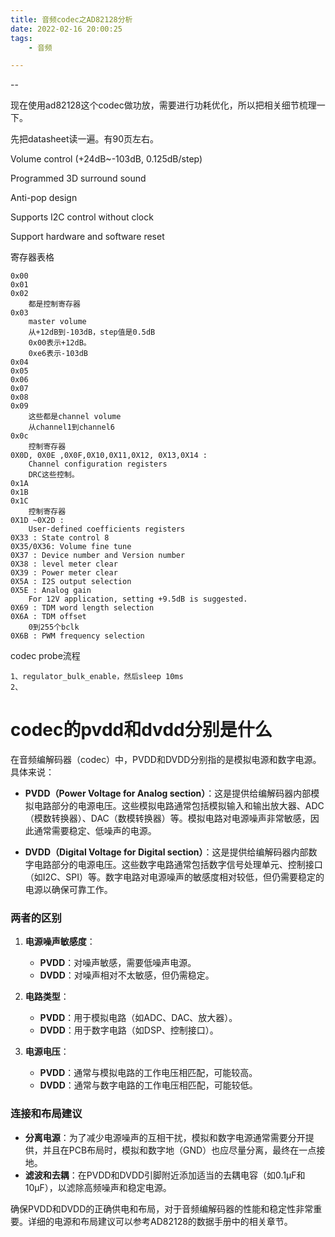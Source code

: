 ```yaml
---
title: 音频codec之AD82128分析
date: 2022-02-16 20:00:25
tags:
	- 音频

---
```


--

现在使用ad82128这个codec做功放，需要进行功耗优化，所以把相关细节梳理一下。

先把datasheet读一遍。有90页左右。

Volume control (+24dB~-103dB, 0.125dB/step)

Programmed 3D surround sound 

 Anti-pop design

Supports I2C control without clock 

Support hardware and software reset 

寄存器表格

```
0x00
0x01
0x02
	都是控制寄存器
0x03
	master volume
	从+12dB到-103dB，step值是0.5dB
	0x00表示+12dB。
	0xe6表示-103dB
0x04
0x05
0x06
0x07
0x08
0x09
	这些都是channel volume
	从channel1到channel6
0x0c
	控制寄存器
0X0D, 0X0E ,0X0F,0X10,0X11,0X12, 0X13,0X14 : 
	Channel configuration registers
	DRC这些控制。
0x1A
0x1B
0x1C
	控制寄存器
0X1D ~0X2D : 
	User-defined coefficients registers
0X33 : State control 8
0X35/0X36: Volume fine tune
0X37 : Device number and Version number
0X38 : level meter clear
0X39 : Power meter clear
0X5A : I2S output selection
0X5E : Analog gain
	For 12V application, setting +9.5dB is suggested.
0X69 : TDM word length selection
0X6A : TDM offset
	0到255个bclk
0X6B : PWM frequency selection

```



codec  probe流程

```
1、regulator_bulk_enable，然后sleep 10ms
2、
```



# codec的pvdd和dvdd分别是什么

在音频编解码器（codec）中，PVDD和DVDD分别指的是模拟电源和数字电源。具体来说：

- **PVDD（Power Voltage for Analog section）**：这是提供给编解码器内部模拟电路部分的电源电压。这些模拟电路通常包括模拟输入和输出放大器、ADC（模数转换器）、DAC（数模转换器）等。模拟电路对电源噪声非常敏感，因此通常需要稳定、低噪声的电源。

- **DVDD（Digital Voltage for Digital section）**：这是提供给编解码器内部数字电路部分的电源电压。这些数字电路通常包括数字信号处理单元、控制接口（如I2C、SPI）等。数字电路对电源噪声的敏感度相对较低，但仍需要稳定的电源以确保可靠工作。

### 两者的区别
1. **电源噪声敏感度**：
   - **PVDD**：对噪声敏感，需要低噪声电源。
   - **DVDD**：对噪声相对不太敏感，但仍需稳定。

2. **电路类型**：
   - **PVDD**：用于模拟电路（如ADC、DAC、放大器）。
   - **DVDD**：用于数字电路（如DSP、控制接口）。

3. **电源电压**：
   - **PVDD**：通常与模拟电路的工作电压相匹配，可能较高。
   - **DVDD**：通常与数字电路的工作电压相匹配，可能较低。

### 连接和布局建议
- **分离电源**：为了减少电源噪声的互相干扰，模拟和数字电源通常需要分开提供，并且在PCB布局时，模拟和数字地（GND）也应尽量分离，最终在一点接地。
- **滤波和去耦**：在PVDD和DVDD引脚附近添加适当的去耦电容（如0.1µF和10µF），以滤除高频噪声和稳定电源。

确保PVDD和DVDD的正确供电和布局，对于音频编解码器的性能和稳定性非常重要。详细的电源和布局建议可以参考AD82128的数据手册中的相关章节。
